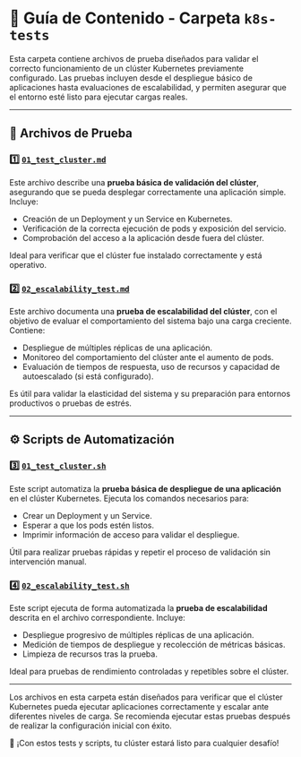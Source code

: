 # 📂 Guía de Contenido - Carpeta `k8s-tests`

Esta carpeta contiene archivos de prueba diseñados para validar el correcto funcionamiento de un clúster Kubernetes previamente configurado. Las pruebas incluyen desde el despliegue básico de aplicaciones hasta evaluaciones de escalabilidad, y permiten asegurar que el entorno esté listo para ejecutar cargas reales.

---

## 🧪 Archivos de Prueba

### 1️⃣ [`01_test_cluster.md`](../k8s-tests/01_test_cluster.md)

Este archivo describe una **prueba básica de validación del clúster**, asegurando que se pueda desplegar correctamente una aplicación simple. Incluye:

- Creación de un Deployment y un Service en Kubernetes.
- Verificación de la correcta ejecución de pods y exposición del servicio.
- Comprobación del acceso a la aplicación desde fuera del clúster.

Ideal para verificar que el clúster fue instalado correctamente y está operativo.

### 2️⃣ [`02_escalability_test.md`](../k8s-tests/02_escalability_test.md)

Este archivo documenta una **prueba de escalabilidad del clúster**, con el objetivo de evaluar el comportamiento del sistema bajo una carga creciente. Contiene:

- Despliegue de múltiples réplicas de una aplicación.
- Monitoreo del comportamiento del clúster ante el aumento de pods.
- Evaluación de tiempos de respuesta, uso de recursos y capacidad de autoescalado (si está configurado).

Es útil para validar la elasticidad del sistema y su preparación para entornos productivos o pruebas de estrés.

---

## ⚙️ Scripts de Automatización

### 3️⃣ [`01_test_cluster.sh`](../k8s-tests/files/01_test_cluster.sh)

Este script automatiza la **prueba básica de despliegue de una aplicación** en el clúster Kubernetes. Ejecuta los comandos necesarios para:

- Crear un Deployment y un Service.
- Esperar a que los pods estén listos.
- Imprimir información de acceso para validar el despliegue.

Útil para realizar pruebas rápidas y repetir el proceso de validación sin intervención manual.

### 4️⃣ [`02_escalability_test.sh`](../k8s-tests/files/02_escalability_test.sh)

Este script ejecuta de forma automatizada la **prueba de escalabilidad** descrita en el archivo correspondiente. Incluye:

- Despliegue progresivo de múltiples réplicas de una aplicación.
- Medición de tiempos de despliegue y recolección de métricas básicas.
- Limpieza de recursos tras la prueba.

Ideal para pruebas de rendimiento controladas y repetibles sobre el clúster.

---

Los archivos en esta carpeta están diseñados para verificar que el clúster Kubernetes pueda ejecutar aplicaciones correctamente y escalar ante diferentes niveles de carga. Se recomienda ejecutar estas pruebas después de realizar la configuración inicial con éxito.

🚀 ¡Con estos tests y scripts, tu clúster estará listo para cualquier desafío!
